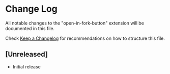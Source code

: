 # Change Log

All notable changes to the "open-in-fork-button" extension will be documented in this file.

Check [Keep a Changelog](http://keepachangelog.com/) for recommendations on how to structure this file.

## [Unreleased]

- Initial release